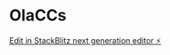 # OlaCCs

[Edit in StackBlitz next generation editor ⚡️](https://stackblitz.com/~/github.com/ersilven/OlaCCs)